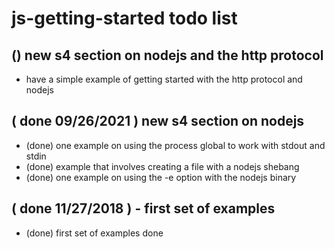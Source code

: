 # js-getting-started todo list

## () new s4 section on nodejs and the http protocol
* have a simple example of getting started with the http protocol and nodejs

## ( done 09/26/2021 ) new s4 section on nodejs
* (done) one example on using the process global to work with stdout and stdin
* (done) example that involves creating a file with a nodejs shebang
* (done) one example on using the -e option with the nodejs binary

## ( done 11/27/2018 ) - first set of examples
* (done) first set of examples done